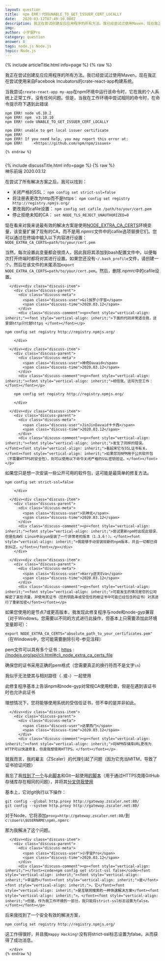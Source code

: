 ```yaml
---
layout: question
title:  npm ERR！代码UNABLE_TO_GET_ISSUER_CERT_LOCALLY
date:   2020-03-12T07:49:10.000Z
description: 我正在尝试创建反应应用程序的所有方法。我已经尝试过使用Maven，现在我正在尝试使用来自Facebook Incubators的crate-react-a...
img: 
author: 小宇宙Pro
category: question
answer: 8
tags: node.js Node.js
topic: Node.js
---
```

<div class="article-root">
  <div class="article">
    {% include articleTitle.html info=page %}
    {% raw %}
    <div class="article-content"><p><font style="vertical-align: inherit;"><font style="vertical-align: inherit;">我正在尝试创建反应应用程序的所有方法。</font><font style="vertical-align: inherit;">我已经尝试过使用Maven，现在我正在尝试使用来自Facebook Incubators的crate-react-app构建系统。</font></font></p>

<p><font style="vertical-align: inherit;"><font style="vertical-align: inherit;">当我尝试</font></font><code>create-react-app my-app</code><font style="vertical-align: inherit;"><font style="vertical-align: inherit;">在npm环境中</font><font style="vertical-align: inherit;">运行该命令</font><font style="vertical-align: inherit;">时，它在我的个人系统上正常工作，没有任何问题。</font><font style="vertical-align: inherit;">但是，当我在工作环境中尝试相同的命令时，在命令提示符下遇到此错误</font></font></p>

<pre><code>npm ERR! node v6.10.2<font></font>
npm ERR! npm  v3.10.10<font></font>
npm ERR! code UNABLE_TO_GET_ISSUER_CERT_LOCALLY<font></font>
<font></font>
npm ERR! unable to get local issuer certificate<font></font>
npm ERR!<font></font>
npm ERR! If you need help, you may report this error at:<font></font>
npm ERR!     &lt;https://github.com/npm/npm/issues&gt;<font></font>
</code></pre></div>
    {% endraw %}
  </div>
  <p style="height: 0;width:0;overflow: hidden;"> 第1088篇《npm ERR！代码UNABLE_TO_GET_ISSUER_CERT_LOCALLY》来自Winter(https://github.com/aiyld/aiyld.github.io)的站点</p>
  <div class="discuss-wrapper">
    {% include discussTitle.html info=page %}
    {% raw %}
    <div class="discuss-item">
        <div class="discuss-parent">
          <div class="discuss-meta">
            <span class="discuss-user">神乐前端</span>
            <span class="discuss-time">2020.03.12</span>
          </div>
          <div class="discuss-comment"><p><font style="vertical-align: inherit;"><font style="vertical-align: inherit;">在尝试了所有解决方案之后，我可以找到：</font></font></p>

<ul>
<li><font style="vertical-align: inherit;"><font style="vertical-align: inherit;">关闭严格的SSL： </font></font><code>npm config set strict-ssl=false</code></li>
<li><font style="vertical-align: inherit;"><font style="vertical-align: inherit;">将注册表更改为http而不是https： </font></font><code>npm config set registry http://registry.npmjs.org/</code></li>
<li><font style="vertical-align: inherit;"><font style="vertical-align: inherit;">更改我的cafile设置： </font></font><code>npm config set cafile /path/to/your/cert.pem</code></li>
<li><font style="vertical-align: inherit;"><font style="vertical-align: inherit;">停止拒绝未知的CA： </font></font><code>set NODE_TLS_REJECT_UNAUTHORIZED=0</code></li>
</ul>

<p><font style="vertical-align: inherit;"><font style="vertical-align: inherit;">现在看来对我来说最有效的解决方案是使用</font></font><a href="https://nodejs.org/api/cli.html#cli_node_extra_ca_certs_file" rel="nofollow noreferrer"><font style="vertical-align: inherit;"><font style="vertical-align: inherit;">NODE_EXTRA_CA_CERTS</font></font></a><font style="vertical-align: inherit;"><font style="vertical-align: inherit;">环境变量，该变量扩展了现有的CA，而不是用.npmrc文件中的cafile选项替换它们。</font><font style="vertical-align: inherit;">您可以通过在终端中输入以下内容进行设置：</font></font><code>NODE_EXTRA_CA_CERTS=path/to/your/cert.pem</code></p>

<p><font style="vertical-align: inherit;"><font style="vertical-align: inherit;">当然，每次设置此变量都会很烦人，因此我将其添加到bash配置文件中，以便每次打开终端时都将对其进行设置。</font><font style="vertical-align: inherit;">如果您还没有</font></font><code>~/.bash_profile</code><font style="vertical-align: inherit;"><font style="vertical-align: inherit;">文件，请创建一个。</font><font style="vertical-align: inherit;">然后在该文件的末尾添加</font></font><code>export NODE_EXTRA_CA_CERTS=path/to/your/cert.pem</code><font style="vertical-align: inherit;"><font style="vertical-align: inherit;">。</font><font style="vertical-align: inherit;">然后，删除.npmrc中的cafile设置。</font></font></p></div>
        </div>
        
      </div><div class="discuss-item">
        <div class="discuss-parent">
          <div class="discuss-meta">
            <span class="discuss-user">Gil伽罗小宇宙</span>
            <span class="discuss-time">2020.03.12</span>
          </div>
          <div class="discuss-comment"><p><font style="vertical-align: inherit;"><font style="vertical-align: inherit;">下面的代码非常适合我，这里使http只代替https </font></font></p>

<pre><code>npm config set registry http://registry.npmjs.org/  
</code></pre></div>
        </div>
        
      </div><div class="discuss-item">
        <div class="discuss-parent">
          <div class="discuss-meta">
            <span class="discuss-user">神奇Davaid</span>
            <span class="discuss-time">2020.03.12</span>
          </div>
          <div class="discuss-comment"><p><font style="vertical-align: inherit;"><font style="vertical-align: inherit;">相信我，这将为您工作： </font></font></p>

<pre><code>    npm config set registry http://registry.npmjs.org/  
</code></pre></div>
        </div>
        
      </div><div class="discuss-item">
        <div class="discuss-parent">
          <div class="discuss-meta">
            <span class="discuss-user">JinJinDavaid卡卡西</span>
            <span class="discuss-time">2020.03.12</span>
          </div>
          <div class="discuss-comment"><p><font style="vertical-align: inherit;"><font style="vertical-align: inherit;">发生了同样的错误。</font><font style="vertical-align: inherit;">看起来它与SSL证书有关。</font><font style="vertical-align: inherit;">如果您将NPM用于公共软件包（不需要HTTPS的安全性），则可以使用以下命令关闭严格的SSL密钥验证。</font></font></p>

<p><font style="vertical-align: inherit;"><font style="vertical-align: inherit;">如果您只是想一次安装一些公开可用的软件包，这可能是最简单的修复方法。</font></font></p>

<pre><code>npm config set strict-ssl=false
</code></pre></div>
        </div>
        
      </div><div class="discuss-item">
        <div class="discuss-parent">
          <div class="discuss-meta">
            <span class="discuss-user">凯神无</span>
            <span class="discuss-time">2020.03.12</span>
          </div>
          <div class="discuss-comment"><p><font style="vertical-align: inherit;"><font style="vertical-align: inherit;">尝试更新npm时出现此错误，但是在AWS Linux中从yum安装了一个非常老的版本（1.3.6！）。</font><font style="vertical-align: inherit;">我能够手动安装较新的npm版本，并且一切都已得到纠正。</font></font></p></div>
        </div>
        
      </div><div class="discuss-item">
        <div class="discuss-parent">
          <div class="discuss-meta">
            <span class="discuss-user">Harry逆天Eva</span>
            <span class="discuss-time">2020.03.12</span>
          </div>
          <div class="discuss-comment"><p><font style="vertical-align: inherit;"><font style="vertical-align: inherit;">可能发生的情况是您的公司解密了某些流量，并使用其证书（您的钥匙串或受信任的根证书中可能已经包含的证书）对其进行了重新加密</font></font></p>

<p><font style="vertical-align: inherit;"><font style="vertical-align: inherit;">如果您使用的是节点7或更高版本，我发现此修复程序与node和node-gyp兼容（对于Windows，您需要以不同的方式进行此操作，但基本上只需要添加此环境变量即可）：</font></font></p>

<p><code>export NODE_EXTRA_CA_CERTS="absolute_path_to_your_certificates.pem"</code><font style="vertical-align: inherit;"><font style="vertical-align: inherit;"> （在Windows中，您可能需要删除引号-参见注释）</font></font></p>

<p><font style="vertical-align: inherit;"><font style="vertical-align: inherit;">pem文件可以具有多个证书：</font><a href="https://nodejs.org/api/cli.html#cli_node_extra_ca_certs_file" rel="noreferrer"><font style="vertical-align: inherit;">https</font></a><font style="vertical-align: inherit;"> : </font></font><a href="https://nodejs.org/api/cli.html#cli_node_extra_ca_certs_file" rel="noreferrer"><font style="vertical-align: inherit;"><font style="vertical-align: inherit;">//nodejs.org/api/cli.html#cli_node_extra_ca_certs_file</font></font></a></p>

<p><font style="vertical-align: inherit;"><font style="vertical-align: inherit;">确保您的证书采用正确的pem格式（您需要真正的换行符而不是文字</font></font><code>\n</code><font style="vertical-align: inherit;"><font style="vertical-align: inherit;">）</font></font></p>

<p><font style="vertical-align: inherit;"><font style="vertical-align: inherit;">我似乎无法使其与相对路径（</font></font><code>.</code><font style="vertical-align: inherit;"><font style="vertical-align: inherit;">或</font></font><code>~</code><font style="vertical-align: inherit;"><font style="vertical-align: inherit;">）一起使用</font></font></p>

<p><font style="vertical-align: inherit;"><font style="vertical-align: inherit;">此修复程序基本上告诉npm和node-gyp对常规CA使用检查，但是在遇到该证书时也允许此证书</font></font></p>

<p><font style="vertical-align: inherit;"><font style="vertical-align: inherit;">理想情况下，您将能够使用系统的受信任证书，但不幸的是并非如此。</font></font></p></div>
        </div>
        
      </div><div class="discuss-item">
        <div class="discuss-parent">
          <div class="discuss-meta">
            <span class="discuss-user">达蒙西门</span>
            <span class="discuss-time">2020.03.12</span>
          </div>
          <div class="discuss-comment"><p><font style="vertical-align: inherit;"><font style="vertical-align: inherit;">将NPM存储库URL更改为HTTP可以快速修复，但是我想使用HTTPS。</font></font></p>

<p><font style="vertical-align: inherit;"><font style="vertical-align: inherit;">就我而言，我的雇主（ZScaler）的代理引起了问题（因为它充当MITM，导致了证书验证问题）</font></font></p>

<p><font style="vertical-align: inherit;"><font style="vertical-align: inherit;">我忘了我</font></font><a href="https://gist.github.com/patik/84c0cbbcb65d5b9633c3" rel="noreferrer"><font style="vertical-align: inherit;"><font style="vertical-align: inherit;">找到了一个</font></font></a><font style="vertical-align: inherit;"><font style="vertical-align: inherit;">与此</font><a href="https://gist.github.com/patik/84c0cbbcb65d5b9633c3" rel="noreferrer"><font style="vertical-align: inherit;">脚本</font></a><font style="vertical-align: inherit;">和Git一起使用</font><a href="https://gist.github.com/patik/84c0cbbcb65d5b9633c3" rel="noreferrer"><font style="vertical-align: inherit;">的脚本</font></a><font style="vertical-align: inherit;">（用于通过HTTPS克隆GitHub存储库存在相同的问题），并将其</font></font><a href="https://gist.github.com/rdundon/ceb2481aea727d50d674b7d485c72e7a" rel="noreferrer"><font style="vertical-align: inherit;"><font style="vertical-align: inherit;">分叉供我使用</font></font></a></p>

<p><font style="vertical-align: inherit;"><font style="vertical-align: inherit;">基本上，它对git执行以下操作：</font></font></p>

<pre><code>git config --global http.proxy http://gateway.zscaler.net:80/<font></font>
git config --system http.proxy http://gateway.zscaler.net:80/<font></font>
</code></pre>

<p><font style="vertical-align: inherit;"><font style="vertical-align: inherit;">对于Node，它将添加</font></font><code>proxy=http://gateway.zscaler.net:80/</code><font style="vertical-align: inherit;"><font style="vertical-align: inherit;">到</font></font><code>c:\Users\$USERNAME\npm\.npmrc</code></p>

<p><font style="vertical-align: inherit;"><font style="vertical-align: inherit;">那为我解决了这个问题。</font></font></p></div>
        </div>
        
      </div><div class="discuss-item">
        <div class="discuss-parent">
          <div class="discuss-meta">
            <span class="discuss-user">小宇宙Pro</span>
            <span class="discuss-time">2020.03.12</span>
          </div>
          <div class="discuss-comment"><p><font style="vertical-align: inherit;"></font><code>npm config set strict-ssl false</code><font style="vertical-align: inherit;"><font style="vertical-align: inherit;">幸运的</font><font style="vertical-align: inherit;">是</font><font style="vertical-align: inherit;">，它</font><font style="vertical-align: inherit;">是互联网搜索的一种快速解决方案</font><font style="vertical-align: inherit;">。</font><font style="vertical-align: inherit;">但是，作为我工作环境的一部分，我只能将strict-ssl标志设置为false。</font></font></p>

<p><font style="vertical-align: inherit;"><font style="vertical-align: inherit;">后来我找到了一个安全有效的解决方案，</font></font></p>

<pre><code>npm config set registry http://registry.npmjs.org/  
</code></pre>

<p><font style="vertical-align: inherit;"><font style="vertical-align: inherit;">这工作得很好，并且我</font></font><code>Happy Hacking!</code><font style="vertical-align: inherit;"><font style="vertical-align: inherit;">没有将strict-ssl标志设置为false，从而</font><font style="vertical-align: inherit;">获得了成功消息</font><font style="vertical-align: inherit;">。</font></font></p></div>
        </div>
        
      </div>
    {% endraw %}
  </div>
<div>
